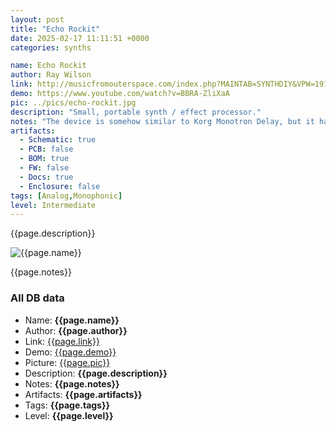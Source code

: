 ```yaml
---
layout: post
title: "Echo Rockit"
date: 2025-02-17 11:11:51 +0000
categories: synths

name: Echo Rockit
author: Ray Wilson
link: http://musicfromouterspace.com/index.php?MAINTAB=SYNTHDIY&VPW=1910&VPH=871
demo: https://www.youtube.com/watch?v=BBRA-ZliXaA
pic: ../pics/echo-rockit.jpg
description: "Small, portable synth / effect processor."
notes: "The device is somehow similar to Korg Monotron Delay, but it has more modulation options."
artifacts:
  - Schematic: true
  - PCB: false
  - BOM: true
  - FW: false
  - Docs: true
  - Enclosure: false
tags: [Analog,Monophonic]
level: Intermediate
---
```


{{page.description}}

![{{page.name}}]({{page.pic}})

{{page.notes}}

### All DB data
- Name: **{{page.name}}**
- Author: **{{page.author}}**
- Link: [{{page.link}}]({{page.link}})
- Demo: [{{page.demo}}]({{page.demo}})
- Picture: [{{page.pic}}]({{page.pic}})
- Description: **{{page.description}}**
- Notes: **{{page.notes}}**
- Artifacts: **{{page.artifacts}}**
- Tags: **{{page.tags}}**
- Level: **{{page.level}}**
